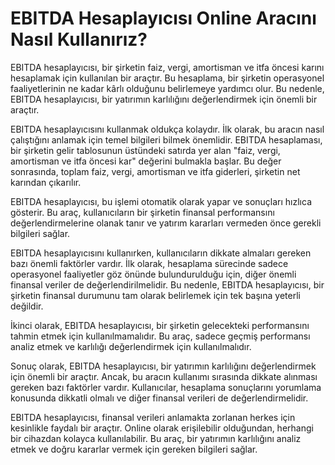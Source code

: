 EBITDA Hesaplayıcısı Online Aracını Nasıl Kullanırız?
=====================================================

EBITDA hesaplayıcısı, bir şirketin faiz, vergi, amortisman ve itfa öncesi karını hesaplamak için kullanılan bir araçtır. Bu hesaplama, bir şirketin operasyonel faaliyetlerinin ne kadar kârlı olduğunu belirlemeye yardımcı olur. Bu nedenle, EBITDA hesaplayıcısı, bir yatırımın karlılığını değerlendirmek için önemli bir araçtır.

EBITDA hesaplayıcısını kullanmak oldukça kolaydır. İlk olarak, bu aracın nasıl çalıştığını anlamak için temel bilgileri bilmek önemlidir. EBITDA hesaplaması, bir şirketin gelir tablosunun üstündeki satırda yer alan "faiz, vergi, amortisman ve itfa öncesi kar" değerini bulmakla başlar. Bu değer sonrasında, toplam faiz, vergi, amortisman ve itfa giderleri, şirketin net karından çıkarılır.

EBITDA hesaplayıcısı, bu işlemi otomatik olarak yapar ve sonuçları hızlıca gösterir. Bu araç, kullanıcıların bir şirketin finansal performansını değerlendirmelerine olanak tanır ve yatırım kararları vermeden önce gerekli bilgileri sağlar.

EBITDA hesaplayıcısını kullanırken, kullanıcıların dikkate almaları gereken bazı önemli faktörler vardır. İlk olarak, hesaplama sürecinde sadece operasyonel faaliyetler göz önünde bulundurulduğu için, diğer önemli finansal veriler de değerlendirilmelidir. Bu nedenle, EBITDA hesaplayıcısı, bir şirketin finansal durumunu tam olarak belirlemek için tek başına yeterli değildir.

İkinci olarak, EBITDA hesaplayıcısı, bir şirketin gelecekteki performansını tahmin etmek için kullanılmamalıdır. Bu araç, sadece geçmiş performansı analiz etmek ve karlılığı değerlendirmek için kullanılmalıdır.

Sonuç olarak, EBITDA hesaplayıcısı, bir yatırımın karlılığını değerlendirmek için önemli bir araçtır. Ancak, bu aracın kullanımı sırasında dikkate alınması gereken bazı faktörler vardır. Kullanıcılar, hesaplama sonuçlarını yorumlama konusunda dikkatli olmalı ve diğer finansal verileri de değerlendirmelidir.

EBITDA hesaplayıcısı, finansal verileri anlamakta zorlanan herkes için kesinlikle faydalı bir araçtır. Online olarak erişilebilir olduğundan, herhangi bir cihazdan kolayca kullanılabilir. Bu araç, bir yatırımın karlılığını analiz etmek ve doğru kararlar vermek için gereken bilgileri sağlar.